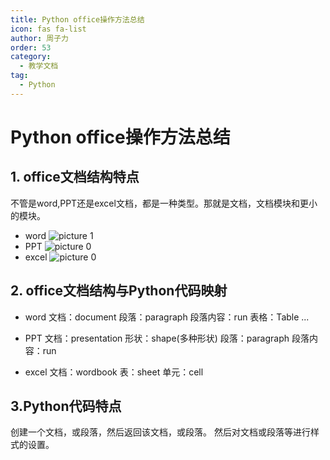 ```yaml
---
title: Python office操作方法总结
icon: fas fa-list
author: 周子力
order: 53
category:
  - 教学文档
tag:
  - Python
---
```


# Python office操作方法总结
## 1. office文档结构特点
不管是word,PPT还是excel文档，都是一种类型。那就是文档，文档模块和更小的模块。
- word
![picture 1](https://oss.docs.z-xin.net/216719e14d402505a62bacbd7338e52d5ef715c6025fd2c55c1c52fdadc7f3f2.png) 
- PPT
![picture 0](https://oss.docs.z-xin.net/1fc67ac5b6e11de1a7df116e917edc3d98d58480ab85c7e04a80090d9ad3f261.png) 
- excel
![picture 0](https://oss.docs.z-xin.net/e4a0c812e3fabec5ace1345047e1e24d95f175c4d220de795a2fcb864ca9fba0.png)  

## 2. office文档结构与Python代码映射
- word
文档：document
段落：paragraph
段落内容：run
表格：Table
...

- PPT
文档：presentation
形状：shape(多种形状)
段落：paragraph
段落内容：run

- excel
文档：wordbook
表：sheet
单元：cell

## 3.Python代码特点
创建一个文档，或段落，然后返回该文档，或段落。
然后对文档或段落等进行样式的设置。
